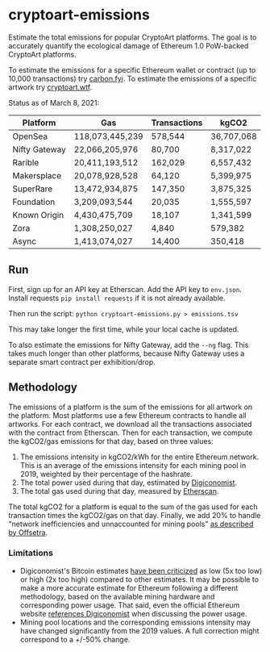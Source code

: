 # cryptoart-emissions

Estimate the total emissions for popular CryptoArt platforms. The goal is to accurately quantify the ecological damage of Ethereum 1.0 PoW-backed CryptoArt platforms.

To estimate the emissions for a specific Ethereum wallet or contract (up to 10,000 transactions) try [carbon.fyi](https://carbon.fyi/). To estimate the emissions of a specific artwork try [cryptoart.wtf](http://cryptoart.wtf/).

Status as of March 8, 2021:

| Platform      	| Gas             	| Transactions 	| kgCO2      	|
|---------------	|-----------------	|--------------	|------------	|
| OpenSea       	| 118,073,445,239 	|      578,544 	| 36,707,068 	|
| Nifty Gateway 	|  22,066,205,976 	|       80,700 	|  8,317,022 	|
| Rarible       	|  20,411,193,512 	|      162,029 	|  6,557,432 	|
| Makersplace   	|  20,078,928,528 	|       64,120 	|  5,399,975 	|
| SuperRare     	|  13,472,934,875 	|      147,350 	|  3,875,325 	|
| Foundation    	|   3,209,093,544 	|       20,035 	|  1,555,597 	|
| Known Origin  	|   4,430,475,709 	|       18,107 	|  1,341,599 	|
| Zora          	|   1,308,250,027 	|        4,840 	|    579,382 	|
| Async         	|   1,413,074,027 	|       14,400 	|    350,418 	|

## Run

First, sign up for an API key at Etherscan. Add the API key to `env.json`. Install requests `pip install requests` if it is not already available.

Then run the script: `python cryptoart-emissions.py > emissions.tsv`

This may take longer the first time, while your local cache is updated.

To also estimate the emissions for Nifty Gateway, add the `--ng` flag. This takes much longer than other platforms, because Nifty Gateway uses a separate smart contract per exhibition/drop.

## Methodology

The emissions of a platform is the sum of the emissions for all artwork on the platform. Most platforms use a few Ethereum contracts to handle all artworks. For each contract, we download all the transactions associated with the contract from Etherscan. Then for each transaction, we compute the kgCO2/gas emissions for that day, based on three values:

1. The emissions intensity in kgCO2/kWh for the entire Ethereum network. This is an average of the emissions intensity for each mining pool in 2019, weighted by their percentage of the hashrate.
2. The total power used during that day, estimated by [Digiconomist](https://digiconomist.net/ethereum-energy-consumption/).
3. The total gas used during that day, measured by [Etherscan](https://etherscan.io/chart/gasused?output=csv).

The total kgCO2 for a platform is equal to the sum of the gas used for each transaction times the kgCO2/gas on that day. Finally, we add 20% to handle "network inefficiencies and unnaccounted for mining pools" [as described by Offsetra](https://www.notion.so/Carbon-FYI-Methodology-51e2d8c41d1c4963970a143b8629f5f9).

### Limitations

* Digiconomist's Bitcoin estimates [have been criticized](https://www.coincenter.org/estimating-bitcoin-electricity-use-a-beginners-guide/) as low (5x too low) or high (2x too high) compared to other estimates. It may be possible to make a more accurate estimate for Ethereum following a different methodology, based on the available mining hardware and corresponding power usage. That said, even the official Ethereum website [references Digiconomist](https://ethereum.org/en/nft/#footnotes-and-sources) when discussing the power usage.
* Mining pool locations and the corresponding emissions intensity may have changed significantly from the 2019 values. A full correction might correspond to a +/-50% change.
